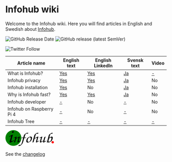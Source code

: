 # Infohub wiki
Welcome to the Infohub wiki. Here you will find articles in English and Swedish about [Infohub](https://github.com/peterlembke/infohub).

![GitHub Release Date](https://img.shields.io/github/release-date/peterlembke/infohub-articles)
![GitHub release (latest SemVer)](https://img.shields.io/github/v/release/peterlembke/infohub-articles)

![Twitter Follow](https://img.shields.io/twitter/follow/LembkePeter?style=social)


| Article name              | English text                                | English LinkedIn                                                    | Svensk text                                | Video                  |
|---------------------------|---------------------------------------------|---------------------------------------------------------------------|--------------------------------------------|------------------------|
| What is Infohub?          | [Yes](english-text/what-is-infohub.md)      | [Yes](https://www.linkedin.com/pulse/what-infohub-peter-lembke)     | [Ja](swedish-text/what-is-infohub.md)      | [-](http://infohub.se) |
| Infohub privacy           | [Yes](english-text/infohub-privacy.md)      | [Yes](https://www.linkedin.com/pulse/infohub-privacy-peter-lembke)  | [Ja](swedish-text/infohub-privacy.md)      | No                     |
| Infohub installation      | [Yes](english-text/infohub-installation.md) | No                                                                  | [Ja](swedish-text/infohub-installation.md) | No                     |
| Why is Infohub fast?      | [Yes](english-text/why-is-infohub-fast.md)  | [Yes](https://www.linkedin.com/pulse/why-infohub-fast-peter-lembke) | [Ja](swedish-text/why-is-infohub-fast.md)  | No                     |
| Infohub developer         | [-](http://infohub.se)                      | No                                                                  | [-](http://infohub.se)                     | No                     |
| Infohub on Raspberry Pi 4 | [-](http://infohub.se)                      | No                                                                  | [-](http://infohub.se)                     | No                     |
| Infohub Tree              | [-](http://infohub.se)                      | [-](http://infohub.se)                                              | [-](http://infohub.se)                     | [-](http://infohub.se) |

![Infohub logo](logotype/infohub-logo-done.png)

See the [changelog](CHANGELOG.md)
